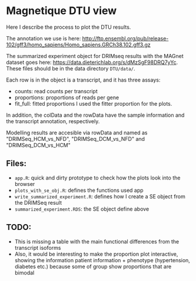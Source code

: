 # Magnetique DTU view

Here I describe the process to plot the DTU results.

The annotation we use is here: http://ftp.ensembl.org/pub/release-102/gff3/homo_sapiens/Homo_sapiens.GRCh38.102.gff3.gz

The summarized experiment object for DRIMseq results with the MAGnet dataset goes here: https://data.dieterichlab.org/s/dMzSgF98DRQ7yYc. 
These files  should be in the data directory `DTU/data/`.

Each row is in the object is a transcript, and it has three assays:
- counts: read counts per transcript
- proportions: proportions of reads per gene
- fit_full: fitted proportions
I used the fitter proportion for the plots. 

In addition, the colData and the rowData have the sample information and the transcript annotation, respectively.

Modelling results are accesible via rowData and named as "DRIMSeq_HCM_vs_NFD", "DRIMSeq_DCM_vs_NFD" and "DRIMSeq_DCM_vs_HCM"

## Files:
- `app.R`: quick and dirty prototype to check how the plots look into the browser
- `plots_with_se_obj.R`: defines the functions used app
- `write_summarized_experiment.R`: defines how I create a SE object from the DRIMSeq result
- `summarized_experiment.RDS`: the SE object define above

## TODO:
- This is missing a table with the main functional differences from the transcript isoforms
- Also, it would be interesting to make the proportion plot interactive, showing the information patient information + phenotype (hypertension, diabetes etc.) because some of group show proportions that are bimodal